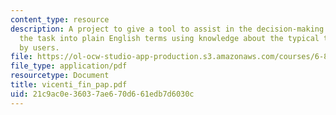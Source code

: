 ```yaml
---
content_type: resource
description: A project to give a tool to assist in the decision-making process, simplifying
  the task into plain English terms using knowledge about the typical tasks performed
  by users.
file: https://ol-ocw-studio-app-production.s3.amazonaws.com/courses/6-871-knowledge-based-applications-systems-spring-2005/21c9ac0e36037ae670d661edb7d6030c_vicenti_fin_pap.pdf
file_type: application/pdf
resourcetype: Document
title: vicenti_fin_pap.pdf
uid: 21c9ac0e-3603-7ae6-70d6-61edb7d6030c
---
```

